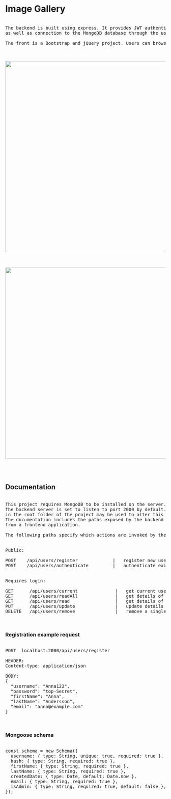 

#                              Image Gallery
<pre>

The backend is built using express. It provides JWT authentication and user management
as well as connection to the MongoDB database through the use of the mongoose library.

The front is a Bootstrap and jQuery project. Users can browse images after signing in.



<img src="image-gallery.gif" width="600"/>



<img src="image-gallery2.gif" width="600"/>



</pre>
 ##                             Documentation
<pre>

This project requires MongoDB to be installed on the server.
The backend server is set to listen to port 2000 by default. The config.json file
in the root folder of the project may be used to alter this and the database URI.
The documentation includes the paths exposed by the backend for managing users
from a frontend application.

The following paths specify which actions are invoked by the backend:


Public:

POST    /api/users/register             |   register new user
POST    /api/users/authenticate         |   authenticate existing user


Requires login:

GET      /api/users/current              |   get current user details
GET      /api/users/readAll              |   get details of all users
GET      /api/users/read                 |   get details of a single user
PUT      /api/users/update               |   update details of a single user
DELETE   /api/users/remove               |   remove a single user


</pre>
### Registration example request
<pre>

POST  localhost:2000/api/users/register

HEADER:
Content-type: application/json

BODY:
{
  "username": "Anna123",
  "password": "top-Secret",
  "firstName": "Anna",
  "lastName": "Andersson",
  "email": "anna@example.com"
}


</pre>
### Mongoose schema
<pre>

const schema = new Schema({
  username: { type: String, unique: true, required: true },
  hash: { type: String, required: true },
  firstName: { type: String, required: true },
  lastName: { type: String, required: true },
  createdDate: { type: Date, default: Date.now },
  email: { type: String, required: true },
  isAdmin: { type: String, required: true, default: false },
});
</pre>